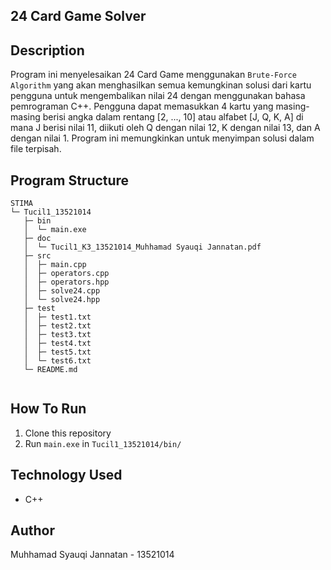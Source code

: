 ## 24 Card Game Solver


## Description

Program ini menyelesaikan 24 Card Game menggunakan `Brute-Force Algorithm` yang akan menghasilkan semua kemungkinan solusi dari kartu pengguna untuk mengembalikan nilai 24 dengan menggunakan bahasa pemrograman C++. Pengguna dapat memasukkan 4 kartu yang masing-masing berisi angka dalam rentang [2, ..., 10] atau alfabet [J, Q, K, A] di mana J berisi nilai 11, diikuti oleh Q dengan nilai 12, K dengan nilai 13, dan A dengan nilai 1. Program ini memungkinkan untuk menyimpan solusi dalam file terpisah.


## Program Structure
```
STIMA                                                     
└─ Tucil1_13521014                                                
   ├─ bin                                                 
   │  └─ main.exe                                         
   ├─ doc                                                 
   │  └─ Tucil1_K3_13521014_Muhhamad Syauqi Jannatan.pdf  
   ├─ src                                                 
   │  ├─ main.cpp                                         
   │  ├─ operators.cpp                                    
   │  ├─ operators.hpp                                    
   │  ├─ solve24.cpp                                      
   │  └─ solve24.hpp                                      
   ├─ test                                                
   │  ├─ test1.txt                                        
   │  ├─ test2.txt                                        
   │  ├─ test3.txt                                        
   │  ├─ test4.txt                                        
   │  ├─ test5.txt                                        
   │  └─ test6.txt                                        
   └─ README.md                                           
                              

```

## How To Run
1. Clone this repository
2. Run ```main.exe``` in ```Tucil1_13521014/bin/```

## Technology Used
- C++

## Author
Muhhamad Syauqi Jannatan - 13521014



